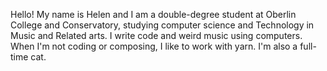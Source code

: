 Hello! My name is Helen and I am a double-degree student at Oberlin College and Conservatory, studying computer science and Technology in Music and Related arts. I write code and weird music using computers. When I'm not coding or composing, I like to work with yarn. I'm also a full-time cat. 
